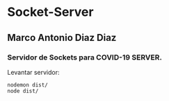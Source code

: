 # Socket-Server

## Marco Antonio Diaz Diaz

### Servidor de Sockets para COVID-19 SERVER.

Levantar servidor:

```
nodemon dist/
node dist/
```
